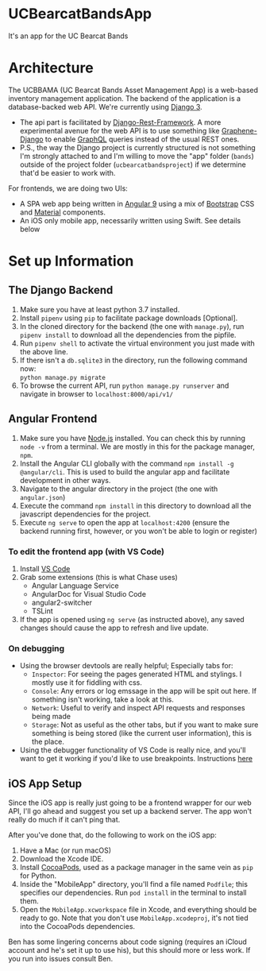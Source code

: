 # UCBearcatBandsApp
It's an app for the UC Bearcat Bands

# Architecture
The UCBBAMA (UC Bearcat Bands Asset Management App) is a web-based inventory management application. The backend of the application is a  database-backed web API. We're currently using [Django 3](https://www.djangoproject.com/). 
  - The api part is facilitated by [Django-Rest-Framework](https://www.django-rest-framework.org/). A more experimental avenue for the web API is to use something like [Graphene-Django](https://github.com/graphql-python/graphene-django) to enable [GraphQL](https://graphql.org/) queries instead of the usual REST ones.
  - P.S., the way the Django project is currently structured is not something I'm strongly attached to and I'm willing to move the "app" folder (`bands`) outside of the project folder (`ucbearcatbandsproject`) if we determine that'd be easier to work with.

For frontends, we are doing two UIs:
- A SPA web app being written in [Angular 9](https://angular.io) using a mix of [Bootstrap](https://getbootstrap.com/) CSS and [Material](https://material.angular.io/) components.
- An iOS only mobile app, necessarily written using Swift. See details below
  
# Set up Information
## The Django Backend
1. Make sure you have at least python 3.7 installed.
2. Install `pipenv` using `pip` to facilitate package downloads [Optional].
3. In the cloned directory for the backend (the one with `manage.py`), run `pipenv install` to download all the dependencies from the pipfile.
4. Run `pipenv shell` to activate the virtual environment you just made with the above line.
5. If there isn't a `db.sqlite3` in the directory, run the following command now:  
   `python manage.py migrate`
6. To browse the current API, run `python manage.py runserver` and navigate in browser to `localhost:8000/api/v1/`

## Angular Frontend
1. Make sure you have [Node.js](https://nodejs.org) installed. You can check this by running `node -v` from a terminal. We are mostly in this for the package manager, `npm`.
2. Install the Angular CLI globally with the command `npm install -g @angular/cli`. This is used to build the angular app and facilitate development in other ways.
3. Navigate to the angular directory in the project (the one with `angular.json`)
4. Execute the command `npm install` in this directory to download all the javascript dependencies for the project.
5. Execute `ng serve` to open the app at `localhost:4200` (ensure the backend running first, however, or you won't be able to login or register)

### To edit the frontend app (with VS Code)
1. Install [VS Code](https://code.visualstudio.com/)
2. Grab some extensions (this is what Chase uses)
   - Angular Language Service
   - AngularDoc for Visual Studio Code
   - angular2-switcher
   - TSLint
3. If the app is opened using `ng serve` (as instructed above), any saved changes should cause the app to refresh and live update.

### On debugging
- Using the browser devtools are really helpful; Especially tabs for:
  - `Inspector`: For seeing the pages generated HTML and stylings. I mostly use it for fiddling with css.
  - `Console`: Any errors or log emssage in the app will be spit out here. If something isn't working, take a look at this.
  - `Network`: Useful to verify and inspect API requests and responses being made
  - `Storage`: Not as useful as the other tabs, but if you want to make sure something is being stored (like the current user information), this is the place.
- Using the debugger functionality of VS Code is really nice, and you'll want to get it working if you'd like to use breakpoints. Instructions [here](https://code.visualstudio.com/docs/editor/debugging)

## iOS App Setup
Since the iOS app is really just going to be a frontend wrapper for our web API, I'll go ahead and suggest you set up a backend server. The app won't really do much if it can't ping that.

After you've done that, do the following to work on the iOS app:
1. Have a Mac (or run macOS)
2. Download the Xcode IDE.
3. Install [CocoaPods](https://cocoapods.org), used as a package manager in the same vein as `pip` for Python.
4. Inside the "MobileApp" directory, you'll find a file named `Podfile`; this specifies our dependencies. Run `pod install` in the terminal to install them.
5. Open the `MobileApp.xcworkspace` file in Xcode, and everything should be ready to go. Note that you don't use `MobileApp.xcodeproj`, it's not tied into the CocoaPods dependencies.

Ben has some lingering concerns about code signing (requires an iCloud account and he's set it up to use his), but this should more or less work. If you run into issues consult Ben.
